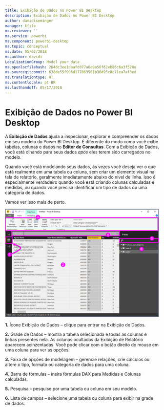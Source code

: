 ```yaml
---
title: Exibição de Dados no Power BI Desktop
description: Exibição de Dados no Power BI Desktop
author: davidiseminger
manager: kfile
ms.reviewer: ''
ms.service: powerbi
ms.component: powerbi-desktop
ms.topic: conceptual
ms.date: 05/02/2018
ms.author: davidi
LocalizationGroup: Model your data
ms.openlocfilehash: 264dc3ee1daafd077a6e9a56f62eb86c6a3f528a
ms.sourcegitcommit: 638de55f996d177063561b36d95c8c71ea7af3ed
ms.translationtype: HT
ms.contentlocale: pt-BR
ms.lasthandoff: 05/17/2018
---
```

# <a name="data-view-in-power-bi-desktop"></a>Exibição de Dados no Power BI Desktop
A **Exibição de Dados** ajuda a inspecionar, explorar e compreender os dados em seu modelo do Power BI Desktop. É diferente do modo como você exibe tabelas, colunas e dados no **Editor de Consultas**. Com a Exibição de Dados, você está olhando para seus dados *após* eles terem sido carregados no modelo.

Quando você está modelando seus dados, às vezes você deseja ver o que está realmente em uma tabela ou coluna, sem criar um elemento visual na tela de relatório, geralmente imediatamente abaixo do nível de linha. Isso é especialmente verdadeiro quando você está criando colunas calculadas e medidas, ou quando você precisa identificar um tipo de dados ou uma categoria de dados.

Vamos ver isso mais de perto.

![](media/desktop-data-view/dataview_fullscreen.png)

**1.** Ícone Exibição de Dados – clique para entrar na Exibição de Dados.

**2.** Grade de Dados – mostra a tabela selecionada e todas as colunas e linhas presentes nela. As colunas ocultadas da Exibição de Relatório aparecem acinzentadas. Você pode clicar com o botão direito do mouse em uma coluna para ver as opções.

**3.** Faixa de opções de modelagem – gerencie relações, crie cálculos ou altere o tipo, formato ou categoria de dados para uma coluna.

**4.** Barra de fórmulas – insira fórmulas DAX para Medidas e Colunas calculadas.

**5.** Pesquisa – pesquise por uma tabela ou coluna em seu modelo.

**6.** Lista de campos – selecione uma tabela ou coluna para exibir na grade de dados.

